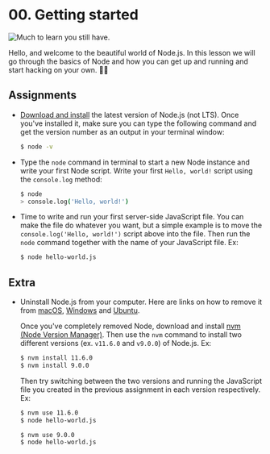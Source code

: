 # 00. Getting started
<img src="https://camo.githubusercontent.com/757fdafbb598bd16131153314bf2f35967dffd12/68747470733a2f2f6d656469612e67697068792e636f6d2f6d656469612f336f6875417856304466634c5478566836772f67697068792e676966" alt="Much to learn you still have.">

Hello, and welcome to the beautiful world of Node.js. In this lesson we will go through the basics of Node and how you can get up and running and start hacking on your own. 👨‍💻

## Assignments

-
    [Download and install](https://nodejs.org/en/download/current/) the latest version of Node.js (not LTS). Once you've installed it, make sure you can type the following command and get the version number as an output in your terminal window:
    ```bash
    $ node -v
    ```

-
    Type the `node` command in terminal to start a new Node instance and write your first Node script. Write your first `Hello, world!` script using the `console.log` method:
    ```bash
    $ node
    > console.log('Hello, world!')
    ```

-
    Time to write and run your first server-side JavaScript file. You can make the file do whatever you want, but a simple example is to move the `console.log('Hello, world!')` script above into the file. Then run the `node` command together with the name of your JavaScript file. Ex:
    ```bash
    $ node hello-world.js
    ```


## Extra

-
    Uninstall Node.js from your computer. Here are links on how to remove it from [macOS](https://stackoverflow.com/a/11178106), [Windows](https://blog.teamtreehouse.com/install-node-js-npm-windows) and [Ubuntu](https://askubuntu.com/a/786019).

    Once you've completely removed Node, download and install [nvm (Node Version Manager)](https://github.com/creationix/nvm). Then use the `nvm` command to install two different versions (ex. `v11.6.0` and `v9.0.0`) of Node.js. Ex:
    ```bash
    $ nvm install 11.6.0
    $ nvm install 9.0.0
    ```

    Then try switching between the two versions and running the JavaScript file you created in the previous assignment in each version respectively. Ex:
    ```bash
    $ nvm use 11.6.0
    $ node hello-world.js

    $ nvm use 9.0.0
    $ node hello-world.js
    ```